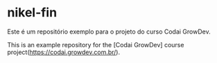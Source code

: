 # nikel-fin

Este é um repositório exemplo para o projeto do curso Codai GrowDev.

This is an example repository for the [Codai GrowDev] course project(https://codai.growdev.com.br/).
